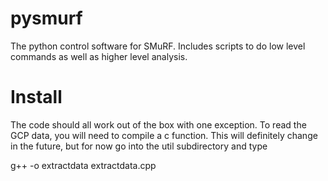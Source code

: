 # pysmurf
The python control software for SMuRF. Includes scripts to do low level commands as well as higher level analysis.

# Install
The code should all work out of the box with one exception. To read the GCP data, you will need to compile a c function. This will definitely change in the future, but for now go into the util subdirectory and type

g++ -o extractdata extractdata.cpp
